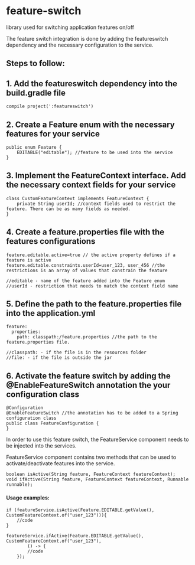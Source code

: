 # feature-switch
library used for switching application features on/off

The feature switch integration is done by adding the featureswitch dependency and the necessary configuration to the service.

## Steps to follow:

## 1. Add the featureswitch dependency into the build.gradle file
```
compile project(':featureswitch')
```
## 2. Create a Feature enum with the necessary features for your service
```
public enum Feature {
    EDITABLE("editable"); //feature to be used into the service
}
```
## 3. Implement the FeatureContext interface. Add the necessary context fields for your service
```
class CustomFeatureContext implements FeatureContext {
    private String userId; //context fields used to restrict the feature. There can be as many fields as needed.
}
```
## 4. Create a feature.properties file with the features configurations
```
feature.editable.active=true // the active property defines if a feature is active
feature.editable.constraints.userId=user_123, user_456 //the restrictions is an array of values that constrain the feature

//editable - name of the feature added into the Feature enum
//userId - restriction that needs to match the context field name
```
## 5. Define the path to the feature.properties file into the application.yml
```
feature:
  properties:
    path: classpath:/feature.properties //the path to the feature.properties file.

//classpath: - if the file is in the resources folder
//file: - if the file is outside the jar
```
## 6. Activate the feature switch by adding the @EnableFeatureSwitch annotation the your configuration class
```
@Configuration
@EnableFeatureSwitch //the annotation has to be added to a Spring configuration class
public class FeatureConfiguration {
}
```
In order to use this feature switch, the FeatureService component needs to be injected into the services.

FeatureService component contains two methods that can be used to activate/deactivate features into the service.
```
boolean isActive(String feature, FeatureContext featureContext);
void ifActive(String feature, FeatureContext featureContext, Runnable runnable);
```
#### Usage examples:
```
if (featureService.isActive(Feature.EDITABLE.getValue(), CustomFeatureContext.of("user_123"))){
    //code
}

featureService.ifActive(Feature.EDITABLE.getValue(), CustomFeatureContext.of("user_123"),
        () -> {
        //code
    });
```